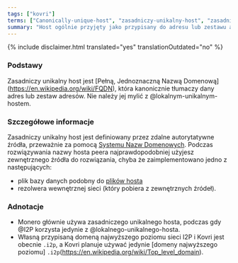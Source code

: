 ```yaml
---
tags: ["kovri"]
terms: ["Canonically-unique-host", "zasadniczy-unikalny-host", "zasadniczego-unikalnego-hosta", "zasadniczym-unikalnym-hoście", "zasadniczego-unikalnego-hostu", "zasadniczym-unikalnym-hostem", "zasadnicze-unikalne-hosty"]
summary: "Host ogólnie przyjęty jako przypisany do adresu lub zestawu adresów"
---
```


{% include disclaimer.html translated="yes" translationOutdated="no" %}
### Podstawy

Zasadniczy unikalny host jest [Pełną, Jednoznaczną Nazwą Domenową] (https://en.wikipedia.org/wiki/FQDN), która kanonicznie tłumaczy dany adres lub zestaw adresów. Nie należy jej mylić z @lokalnym-unikalnym-hostem.

### Szczegółowe informacje

Zasadniczy unikalny host jest definiowany przez zdalne autorytatywne źródła,  przeważnie za pomocą [Systemu Nazw Domenowych](https://en.wikipedia.org/wiki/DNS). Podczas rozwiązywania nazwy hosta peera najprawdopodobniej użyjesz zewnętrznego źródła do rozwiązania, chyba że zaimplementowano jedno z następujących:

- plik bazy danych podobny do [plików hosta](https://en.wikipedia.org/wiki/Hosts_(file))
- rezolwera wewnętrznej sieci (który pobiera z zewnętrznych źródeł).

### Adnotacje

- Monero głównie używa zasadniczego unikalnego hosta, podczas gdy @I2P korzysta jedynie z @lokalnego-unikalnego-hosta.
- Własną przypisaną domeną najwyższego poziomu sieci I2P i Kovri jest obecnie `.i2p`, a Kovri planuje używać jedynie [domeny najwyższego poziomu] `.i2p`(https://en.wikipedia.org/wiki/Top_level_domain).
